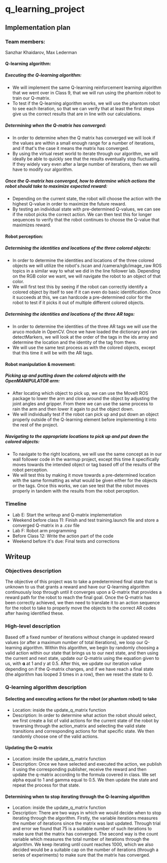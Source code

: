 # q_learning_project

## Implementation plan

### Team members:
Sanzhar Khaidarov, Max Lederman

#### Q-learning algorithm:
##### Executing the Q-learning algorithm:
- We will implement the same Q-learning reinforcement learning algorithm that we went over in Class 9, that we will run using the phantom robot to train our Q-matrix. 
- To test if the Q-learning algorithm works, we will use the phantom robot to see each iteration, so that we can verify that at least the first steps give us the correct results that are in line with our calculations. 
##### Determining when the Q-matrix has converged:
- In order to determine when the Q matrix has converged we will look if the values are within a small enough range for a number of iterations, and if that's the case it means the matrix has converged. 
- By using the virtual reset world to iterate through our algorithm, we will ideally be able to quickly see that the results eventually stop fluctuating. If they widely vary even after a large number of iterations, then we will have to modify our algorithm.
##### Once the Q-matrix has converged, how to determine which actions the robot should take to maximize expected reward:
- Depending on the current state, the robot will choose the action with the highest Q-value in order to maximize the future reward. 
- By testing an individual state with pre-determined Q-values, we can see if the robot picks the correct action. We can then test this for longer sequences to verify that the robot continues to choose the Q-value that maximizes reward. 

#### Robot perception:
##### Determining the identities and locations of the three colored objects:
- In order to determine the identities and locations of the three colored objects we will utilize the robot's /scan and /camera/rgb/image_raw ROS topics in a similar way to what we did in the line follower lab. Depending on the RGB color we want, we will navigate the robot to an object of that color. 
- We will first test this by seeing if the robot can correctly identify a colored object by itself to see if it can even do basic identification. Once it succeeds at this, we can hardcode a pre-determined color for the robot to test if it picks it out of multiple different colored objects. 
##### Determining the identities and locations of the three AR tags:
- In order to determine the identities of the three AR tags we will use the aruco module in OpenCV. Once we have loaded the dictionary and ran detectMarkers, we will look at the order of the tags in the ids array and determine the location and the identity of the tag from there. 
- We will use the same test process as with the colored objects, except that this time it will be with the AR tags. 

#### Robot manipulation & movement:
##### Picking up and putting down the colored objects with the OpenMANIPULATOR arm:
- After locating which object to pick up, we can use the MoveIt ROS package to lower the arm and close around the object by adjusting the joint angles and gripper. From there we can use the same process to rain the arm and then lower it again to put the object down.
- We will individually test if the robot can pick up and put down an object properly outside of the Q-learning element before implementing it into the rest of the project.
##### Navigating to the appropriate locations to pick up and put down the colored objects:
- To navigate to the right locations, we will use the same concept as in our wall follower code in the warmup project, except this time it specifically moves towards the intended object or tag based off of the results of the robot perception. 
- We will test this by making it move towards a pre-determined location with the same formatting as what would be given either for the objects or the tags. Once this works, we can see test that the robot moves properly in tandem with the results from the robot perception.
### Timeline

- Lab E: Start the writeup and Q-matrix implementation
- Weekend before class 11: Finish and test training.launch file and store a converged Q-matrix in a .csv file
- Lab F: Robot arm programming
- Before Class 12: Write the action part of the code
- Weekend before it's due: Final tests and corrections

## Writeup

### Objectives description

The objective of this project was to take a predetermined final state that is unknown to us that grants a reward and have our Q-learning algorithm continuously loop through until it converges upon a Q-matrix that provides a reward path for the robot to reach the final goal. Once the Q-matrix has been correctly achieved, we then need to translate it to an action sequence for the robot to take to properly move the objects to the correct AR codes after having identified these. 

### High-level description

Based off a fixed number of iterations without change in updated reward values (or after a maximum number of total itierations), we loop our Q-learning algorithm. Within this algorithm, we begin by randomly choosing a valid action within our state that brings us to our next state, and then using the current and next state, update our Q-matrix using the equation given to us, with 𝛂 at 1 and 𝛾 at 0.5. After this, we update our iteration value depending on if the Q-matrix changes, and if we have reach a final state (the algorithm has looped 3 times in a row), then we reset the state to 0. 

### Q-learning algorithm description

#### Selecting and executing actions for the robot (or phantom robot) to take
-	Location: inside the update_q_matrix function
-	Description: In order to determine what action the robot should select, we first create a list of valid actions for the current state of the robot by traversing through the action_matrix and selecting the valid state transitions and corresponding actions for that specific state. We then randomly choose one of the valid actions. 

#### Updating the Q-matrix
-	Location: inside the update_q_matrix function
-	Description: Once we have selected and executed the action, we publish it using the corresponding publisher, receive the reward and then update the q-matrix according to the formula covered in class. We set alpha equal to 1 and gamma equal to 0.5. We then update the state and repeat the process for that state. 

#### Determining when to stop iterating through the Q-learning algorithm
-	Location: inside the update_q_matrix function
-	Description: There are two ways in which we would decide when to stop iterating through the algorithm. Firstly, the variable iterations measures the number of iterations since the matrix was last updated. Through trial and error we found that 75 is a suitable number of such iterations to make sure that the matrix has converged. The second way is the count variable which measures the total number of iterations through the algorithm. We keep iterating until count reaches 1000, which we also decided would be a suitable cap on the number of iterations (through a series of experiments) to make sure that the matrix has converged. 

